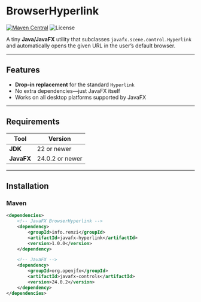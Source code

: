# BrowserHyperlink

[![Maven Central](https://img.shields.io/maven-central/v/info.remzi/javafx-hyperlink.svg)](https://central.sonatype.com/artifact/info.remzi/javafx-hyperlink)
![License](https://img.shields.io/github/license/Remzi1993/javafx-hyperlink.svg)

A tiny **Java/JavaFX** utility that subclasses `javafx.scene.control.Hyperlink` and automatically opens the given URL in the user’s default browser.

---

## Features

* **Drop‑in replacement** for the standard `Hyperlink`
* No extra dependencies—just JavaFX itself
* Works on all desktop platforms supported by JavaFX

---

## Requirements

| Tool       | Version         |
|------------|-----------------|
| **JDK**    | 22 or newer     |
| **JavaFX** | 24.0.2 or newer |

---

## Installation

### Maven

```xml
<dependencies>
    <!-- JavaFX BrowserHyperlink -->
    <dependency>
        <groupId>info.remzi</groupId>
        <artifactId>javafx-hyperlink</artifactId>
        <version>1.0.0</version>
    </dependency>

    <!-- JavaFX -->
    <dependency>
        <groupId>org.openjfx</groupId>
        <artifactId>javafx-controls</artifactId>
        <version>24.0.2</version>
    </dependency>
</dependencies>